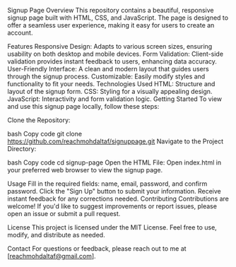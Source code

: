 Signup Page
Overview
This repository contains a beautiful, responsive signup page built with HTML, CSS, and JavaScript. The page is designed to offer a seamless user experience, making it easy for users to create an account.

Features
Responsive Design: Adapts to various screen sizes, ensuring usability on both desktop and mobile devices.
Form Validation: Client-side validation provides instant feedback to users, enhancing data accuracy.
User-Friendly Interface: A clean and modern layout that guides users through the signup process.
Customizable: Easily modify styles and functionality to fit your needs.
Technologies Used
HTML: Structure and layout of the signup form.
CSS: Styling for a visually appealing design.
JavaScript: Interactivity and form validation logic.
Getting Started
To view and use this signup page locally, follow these steps:

Clone the Repository:

bash
Copy code
git clone https://github.com/reachmohdaltaf/signuppage.git
Navigate to the Project Directory:

bash
Copy code
cd signup-page
Open the HTML File: Open index.html in your preferred web browser to view the signup page.

Usage
Fill in the required fields: name, email, password, and confirm password.
Click the "Sign Up" button to submit your information.
Receive instant feedback for any corrections needed.
Contributing
Contributions are welcome! If you'd like to suggest improvements or report issues, please open an issue or submit a pull request.

License
This project is licensed under the MIT License. Feel free to use, modify, and distribute as needed.

Contact
For questions or feedback, please reach out to me at [reachmohdaltaf@gmail.com].
